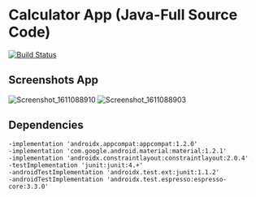 # Calculator App (Java-Full Source Code) 

[![Build Status](https://img.shields.io/badge/API%20-21%2B-orange)](https://img.shields.io/badge/API%20-21%2B-orange)

## Screenshots App

![Screenshot_1611088910](https://user-images.githubusercontent.com/76481422/105090960-cb31aa00-5aa7-11eb-895f-3f395a25f706.png) ![Screenshot_1611088903](https://user-images.githubusercontent.com/76481422/105090963-cc62d700-5aa7-11eb-8aa3-eea35f82edbf.png)


## Dependencies

    -implementation 'androidx.appcompat:appcompat:1.2.0'
    -implementation 'com.google.android.material:material:1.2.1'
    -implementation 'androidx.constraintlayout:constraintlayout:2.0.4'
    -testImplementation 'junit:junit:4.+'
    -androidTestImplementation 'androidx.test.ext:junit:1.1.2'
    -androidTestImplementation 'androidx.test.espresso:espresso-core:3.3.0'
